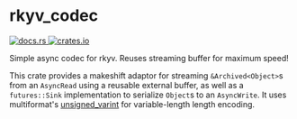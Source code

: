 # rkyv_codec
<p>
    <a href="https://docs.rs/rkyv_codec">
        <img src="https://img.shields.io/docsrs/rkyv_codec.svg" alt="docs.rs">
    </a>
    <a href="https://crates.io/crates/rkyv_codec">
        <img src="https://img.shields.io/crates/v/rkyv_codec.svg" alt="crates.io">
    </a>
</p>

Simple async codec for rkyv. Reuses streaming buffer for maximum speed!

This crate provides a makeshift adaptor for streaming `&Archived<Object>`s from an `AsyncRead` using a reusable external buffer, as well as a `futures::Sink` implementation to serialize `Object`s to an `AsyncWrite`.
It uses multiformat's [unsigned_varint](https://docs.rs/unsigned-varint/latest/unsigned_varint/) for variable-length length encoding.
